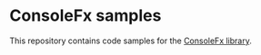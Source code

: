 # ConsoleFx samples
This repository contains code samples for the [ConsoleFx library](https://github.com/JeevanJames/ConsoleFx).
